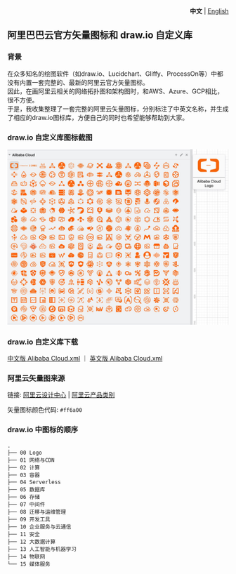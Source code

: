 <p align="right">
    <strong>中文</strong> | <a href="./README.en.md">English</a>
</p>

## 阿里巴巴云官方矢量图标和 draw.io 自定义库

### 背景

在众多知名的绘图软件（如draw.io、Lucidchart、Gliffy、ProcessOn等）中都没有内置一套完整的、最新的阿里云官方矢量图标。  
因此，在画阿里云相关的网络拓扑图和架构图时，和AWS、Azure、GCP相比，很不方便。  
于是，我收集整理了一套完整的阿里云矢量图标，分别标注了中英文名称，并生成了相应的draw.io图标库，方便自己的同时也希望能够帮助到大家。  

### draw.io 自定义库图标截图

![](screenshots/alibaba-cloud-drawio-library.jpg)

### draw.io 自定义库下载

<a href="2022-orange/drawio/cn/Alibaba%20Cloud.xml">中文版 Alibaba Cloud.xml</a> ｜ <a href="2022-orange/drawio/en/Alibaba%20Cloud.xml">英文版 Alibaba Cloud.xml</a>

### 阿里云矢量图来源

链接: [阿里云设计中心](https://www.iconfont.cn/user/detail?spm=a313x.7781069.1998910419.d78986de3&uid=6856114&nid=6fznOUHG5e4q) | [阿里云产品类别](https://www.aliyun.com/product/list)

矢量图标颜色代码: `#ff6a00`

### draw.io 中图标的顺序

```
.
├── 00 Logo
├── 01 网络与CDN
├── 02 计算
├── 03 容器
├── 04 Serverless
├── 05 数据库
├── 06 存储
├── 07 中间件
├── 08 迁移与运维管理
├── 09 开发工具
├── 10 企业服务与云通信
├── 11 安全
├── 12 大数据计算
├── 13 人工智能与机器学习
├── 14 物联网
└── 15 媒体服务
```

